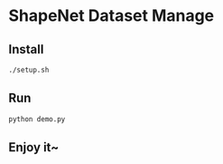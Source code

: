# ShapeNet Dataset Manage

## Install

```bash
./setup.sh
```

## Run

```bash
python demo.py
```

## Enjoy it~

